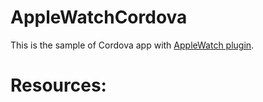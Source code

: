 # AppleWatchCordova

This is the sample of Cordova app with [AppleWatch plugin](https://github.com/20steps/cordova-plugin-watch). 


# Resources:
